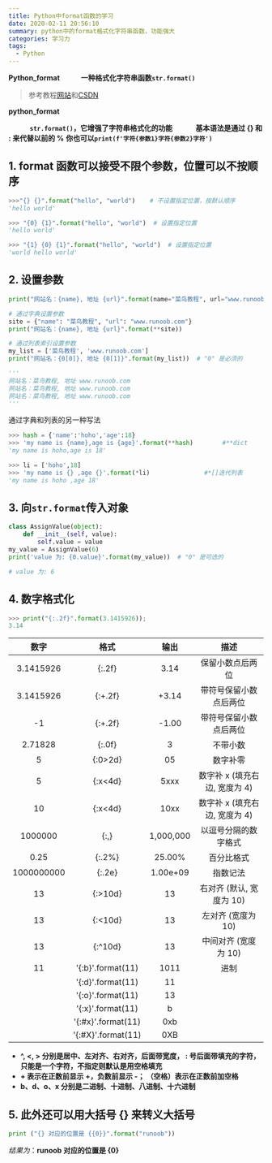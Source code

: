 ```yaml
---
title: Python中format函数的学习
date: 2020-02-11 20:56:10
summary: python中的format格式化字符串函数，功能强大
categories: 学习力
tags:
  - Python
---
```


**Python_format&emsp;&emsp;&emsp;一种格式化字符串函数`str.format()`**

> 参考教程[网站](https://www.runoob.com/python/att-string-format.html)和[CSDN](https://blog.csdn.net/qq_19691995/article/details/84197252)

<!--more -->

**python_format**

&emsp;&emsp;&emsp;**`str.format()`，它增强了字符串格式化的功能**
&emsp;&emsp;&emsp;**基本语法是通过 {} 和 : 来代替以前的 %**
**你也可以`print(f'字符{参数1}字符{参数2}字符')`**

## 1. format 函数可以接受不限个参数，位置可以不按顺序

```py
>>>"{} {}".format("hello", "world")    # 不设置指定位置，按默认顺序
'hello world'

>>> "{0} {1}".format("hello", "world")  # 设置指定位置
'hello world'

>>> "{1} {0} {1}".format("hello", "world")  # 设置指定位置
'world hello world'
```

## 2. 设置参数

```py
print("网站名：{name}, 地址 {url}".format(name="菜鸟教程", url="www.runoob.com"))

# 通过字典设置参数
site = {"name": "菜鸟教程", "url": "www.runoob.com"}
print("网站名：{name}, 地址 {url}".format(**site))

# 通过列表索引设置参数
my_list = ['菜鸟教程', 'www.runoob.com']
print("网站名：{0[0]}, 地址 {0[1]}".format(my_list))  # "0" 是必须的

'''
网站名：菜鸟教程, 地址 www.runoob.com
网站名：菜鸟教程, 地址 www.runoob.com
网站名：菜鸟教程, 地址 www.runoob.com
'''
```

通过字典和列表的另一种写法

```py
>>> hash = {'name':'hoho','age':18}
>>> 'my name is {name},age is {age}'.format(**hash)        #**dict
'my name is hoho,age is 18'

>>> li = ['hoho',18]
>>> 'my name is {} ,age {}'.format(*li)               #*[]迭代列表
'my name is hoho ,age 18'
```

## 3. 向`str.format`传入对象

```py
class AssignValue(object):
    def __init__(self, value):
        self.value = value
my_value = AssignValue(6)
print('value 为: {0.value}'.format(my_value))  # "0" 是可选的

# value 为: 6
```

## 4. 数字格式化

```py
>>> print("{:.2f}".format(3.1415926));
3.14
```

|    数字    |        格式        |   输出    |             描述              |
| :--------: | :----------------: | :-------: | :---------------------------: |
| 3.1415926  |       {:.2f}       |   3.14    |       保留小数点后两位        |
| 3.1415926  |      {:+.2f}       |   +3.14   |    带符号保留小数点后两位     |
|     -1     |      {:+.2f}       |   -1.00   |    带符号保留小数点后两位     |
|  2.71828   |       {:.0f}       |     3     |           不带小数            |
|     5      |      {:0>2d}       |    05     |           数字补零            | (填充左边, 宽度为 2) |
|     5      |      {:x<4d}       |   5xxx    | 数字补 x (填充右边, 宽度为 4) |
|     10     |      {:x<4d}       |   10xx    | 数字补 x (填充右边, 宽度为 4) |
|  1000000   |        {:,}        | 1,000,000 |     以逗号分隔的数字格式      |
|    0.25    |       {:.2%}       |  25.00%   |          百分比格式           |
| 1000000000 |       {:.2e}       | 1.00e+09  |           指数记法            |
|     13     |      {:>10d}       |    13     |   右对齐 (默认, 宽度为 10)    |
|     13     |      {:<10d}       |    13     |      左对齐 (宽度为 10)       |
|     13     |      {:^10d}       |    13     |     中间对齐 (宽度为 10)      |
|     11     | '{:b}'.format(11)  |   1011    |             进制              |
|            | '{:d}'.format(11)  |    11     |                               |
|            | '{:o}'.format(11)  |    13     |                               |
|            | '{:x}'.format(11)  |     b     |                               |
|            | '{:#x}'.format(11) |    0xb    |                               |
|            | '{:#X}'.format(11) |    0XB    |                               |

- **^, <, > 分别是居中、左对齐、右对齐，后面带宽度， : 号后面带填充的字符，只能是一个字符，不指定则默认是用空格填充**
- **+ 表示在正数前显示 +，负数前显示 -； （空格）表示在正数前加空格**
- **b、d、o、x 分别是二进制、十进制、八进制、十六进制**

## 5. 此外还可以用大括号 {} 来转义大括号

```py
print ("{} 对应的位置是 {{0}}".format("runoob"))

```

_结果为_：**runoob 对应的位置是 {0}**
